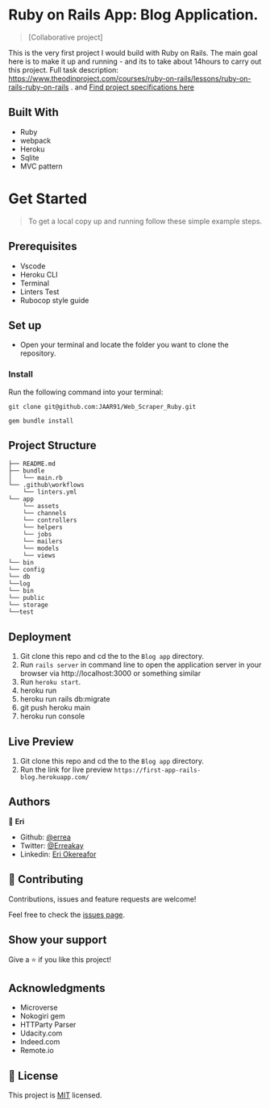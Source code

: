 # Ruby on Rails App: Blog Application.

> [Collaborative project]

This is the very first project I would build with Ruby on Rails. The main goal here is to make it up and running - and its to take about 14hours to carry out this project. Full task description:  https://www.theodinproject.com/courses/ruby-on-rails/lessons/ruby-on-rails-ruby-on-rails . and  [Find project specifications here](https://guides.rubyonrails.org/getting_started.html)

## Built With

- Ruby
- webpack
- Heroku
- Sqlite
- MVC pattern

# Get Started
> To get a local copy up and running follow these simple example steps.

## Prerequisites
- Vscode
- Heroku CLI
- Terminal
- Linters Test
- Rubocop style guide

## Set up
* Open your terminal and locate the folder you want to clone the repository.

### Install

Run the following command into your terminal:

```console
git clone git@github.com:JAAR91/Web_Scraper_Ruby.git

gem bundle install
```

## Project Structure

    ├── README.md
    ├── bundle
    │   └── main.rb
    └── .github\workflows
        └── linters.yml
    └── app
        └── assets
        └── channels
        └── controllers
        └── helpers
        └── jobs
        └── mailers
        └── models
        └── views    
    └── bin
    └── config
    └── db
    └──log
    └── bin
    └── public
    └── storage
    └──test

## Deployment
1) Git clone this repo and cd the to the `Blog app` directory.
2) Run `rails server` in command line to open the application server in your browser via http://localhost:3000 or something similar
3) Run `heroku start`.
4) heroku run
5) heroku run rails db:migrate
6) git push heroku main
7) heroku run console

## Live Preview
1) Git clone this repo and cd the to the `Blog app` directory.
2) Run the link for live preview `https://first-app-rails-blog.herokuapp.com/`

## Authors

👤 **Eri**

- Github: [@errea](https://github.com/errea)
- Twitter: [@Erreakay](https://github.com/errea)
- Linkedin: [Eri Okereafor](https://www.linkedin.com/in/eri-ngozi-okereafor/)

## 🤝 Contributing

Contributions, issues and feature requests are welcome!

Feel free to check the [issues page](https://github.com/errea/Ruby_Capstone_Scrapper/issues).

## Show your support

Give a ⭐️ if you like this project!

## Acknowledgments

- Microverse
- Nokogiri gem
- HTTParty Parser
- Udacity.com
- Indeed.com
- Remote.io

## 📝 License

This project is [MIT](./MIT.md) licensed.
